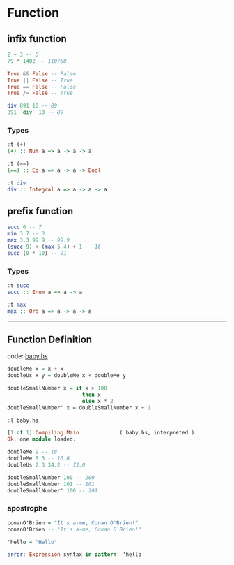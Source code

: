# Function

## infix function

```hs
2 + 3 -- 5
79 * 1402 -- 110758
```

```hs
True && False -- False
True || False -- True
True == False -- False
True /= False -- True
```

```hs
div 891 10 -- 89
891 `div` 10 -- 89
```

### Types

```hs
:t (+)
(+) :: Num a => a -> a -> a
```

```hs
:t (==)
(==) :: Eq a => a -> a -> Bool
```

```hs
:t div
div :: Integral a => a -> a -> a
```

## prefix function

```hs
succ 6 -- 7
min 3 7 -- 3
max 3.3 99.9 -- 99.9
(succ 9) + (max 5 4) + 1 -- 16
succ (9 * 10) -- 91
```

### Types

```hs
:t succ
succ :: Enum a => a -> a
```

```hs
:t max
max :: Ord a => a -> a -> a
```

---

## Function Definition

code: [baby.hs](../examples/basic/baby.hs)

```hs
doubleMe x = x + x
doubleUs x y = doubleMe x + doubleMe y

doubleSmallNumber x = if x > 100
                        then x
                        else x * 2
doubleSmallNumber' x = doubleSmallNumber x + 1
```

```hs
:l baby.hs

[1 of 1] Compiling Main             ( baby.hs, interpreted )
Ok, one module loaded.
```

```hs
doubleMe 9 -- 18
doubleMe 8.3 -- 16.6
doubleUs 2.3 34.2 -- 73.0

doubleSmallNumber 100 -- 200
doubleSmallNumber 101 -- 101
doubleSmallNumber' 100 -- 201
```

### apostrophe

```hs
conanO'Brien = "It's a-me, Conan O'Brien!"
conanO'Brien -- "It's a-me, Conan O'Brien!"
```

```hs
'hello = "Hello"

error: Expression syntax in pattern: 'hello
```

